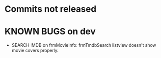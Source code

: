 # Commits not released

# KNOWN BUGS on dev
- SEARCH IMDB on frmMovieInfo: frmTmdbSearch listview doesn't show movie covers properly.
